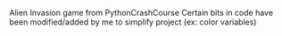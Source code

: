 Alien Invasion game from PythonCrashCourse
Certain bits in code have been modified/added by me to simplify project (ex: color variables)
